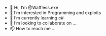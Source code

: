 - 👋 Hi, I’m @Waffless.exe
- 👀 I’m interested in Programming and exploits
- 🌱 I’m currently learning c#
- 💞️ I’m looking to collaborate on ...
- 📫 How to reach me ...

<!---
Waffless.exe is a ✨ special ✨ repository because its `README.md` (this file) appears on your GitHub profile.
You can click the Preview link to take a look at your changes.
--->
